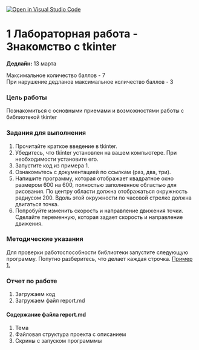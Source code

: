 
[![Open in Visual Studio Code](https://classroom.github.com/assets/open-in-vscode-f059dc9a6f8d3a56e377f745f24479a46679e63a5d9fe6f495e02850cd0d8118.svg)](https://classroom.github.com/online_ide?assignment_repo_id=7057621&assignment_repo_type=AssignmentRepo)
# 1 Лабораторная работа - Знакомство с tkinter      
__Дедлайн:__ 13 марта   

Максимальное количество баллов - 7  
При нарушение дедланов максимальное количество баллов - 3
### Цель работы
Познакомиться с основными приемами и возможностями работы с библиотекой tkinter    
### Задания для выполнения
1. Прочитайте краткое введение в tkinter.    
2. Убедитесь, что tkinter установлен на вашем компьютере. При необходимости установите его.
3. Запустите код из примера 1.
4. Ознакомьтесь с документацией по ссылкам (раз, два, три).
5. Напишите программу, которая отображает квадратное окно размером 600 на 600, полностью заполненное областью для рисования. По центру области должна отображаться окружность радиусом 200. Вдоль этой окружности по часовой стрелке должна двигаться точка. 
6. Попробуйте изменить скорость и направление движения точки. Сделайте переменную, которая задает скорость и направление движения.    

### Методические указания
Для проверки работоспособности библиотеки запустите следующую программу. Попутно разберитесь, что делает каждая строчка.
[Пример 1.](demo.py)

### Отчет по работе
1. Загружаем код
2. Загружаем файл report.md
#### Содержание файла report.md
1. Тема
2. Файловая структура проекта с описанием
3. Скрины с запуском программмы

